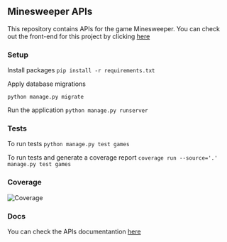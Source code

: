 ## Minesweeper APIs ##

This repository contains APIs for the game Minesweeper. You can check out the front-end for this project by clicking [here](https://github.com/guiconti/minesweeper-frontend)

### Setup ###

Install packages
```pip install -r requirements.txt```

Apply database migrations

```python manage.py migrate```

Run the application
```python manage.py runserver```

### Tests ###

To run tests
```python manage.py test games```

To run tests and generate a coverage report
```coverage run --source='.' manage.py test games```

### Coverage ###
![Coverage](https://i.imgur.com/OMGYnjd.png)

### Docs ###

You can check the APIs documentantion [here](https://guiconti.github.io/minesweeper-backend/)
